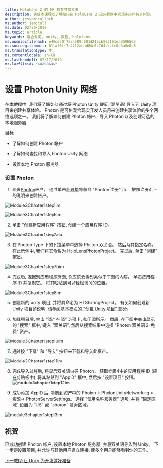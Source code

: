 ```yaml
---
title: HoloLens 2 的 MR 教育共享模块
description: 完成本课程以了解如何在 HoloLens 2 应用程序中实现多用户共享体验。
author: jessemcculloch
ms.author: jemccull
ms.date: 02/26/2019
ms.topic: article
keywords: 混合现实, unity, 教程, hololens
ms.openlocfilehash: e40cd50f75ca509c601d215cb865161ea3596565
ms.sourcegitcommit: 611af6ff7a2412abad80c0c7d4decfc0c3a0e8c8
ms.translationtype: MT
ms.contentlocale: zh-CN
ms.lasthandoff: 07/17/2019
ms.locfileid: "68293646"
---
```

#  <a name="setting-up-photon-unity-networking"></a>设置 Photon Unity 网络

在本教程中, 我们将了解如何通过将 Photon Unity 联网 (双关语) 导入到 Unity 项目来创建共享体验。 Photon 是可供混合现实开发人员用来创建共享体验的多个网络选项之一。 我们将了解如何创建 Photon 帐户、导入 Photon 以及创建可选的本地服务器

目标

* 了解如何创建 Photon 帐户

* 了解如何查找和导入 Photon Unity 网络

* 设置本地 Photon 服务器

  

### <a name="setting-up-photon"></a>设置 Photon

1. 设置[Photon](https://dashboard.photonengine.com/en-US/Account/SignUp)帐户。 通过单击[此链接](https://dashboard.photonengine.com/en-US/Account/SignUp)导航到 "Photon 注册" 页。 按照注册页上的说明来创建帐户。 
   

![Module3Chapter1step1im](images/module3chapter1step1im.PNG)

![Module3Chapter1step6im](images/module3chapter1step6im.PNG)

2. 单击 "创建新应用程序" 按钮, 创建一个应用程序 ID。

![Module3Chapter1step7aim](images/module3chapter1step7aim.PNG)

3. 在 Photon Type 下的下拉菜单中选择 Photon 双关语。 然后为其指定名称。 在此示例中, 我们将其命名为 HoloLensPhotonProject。 完成后, 单击 "创建" 按钮。

![Module3Chapter1step7bim](images/module3chapter1step7bim.PNG)

4. 完成后, 返回到应用程序页面, 你应该会看到类似于下图的内容。 单击应用程序 ID 并复制它。 将其粘贴到可以轻松访问的位置。  

![Module3Chapter1step8im](images/module3chapter1step8im.PNG)

5. 创建新的 unity 项目, 并将其命名为 HLSharingProject。 有关如何创建新 Unity 项目的说明, 请参阅[基本模块的 "创建 Unity 项目" 部分](https://docs.microsoft.com/en-us/windows/mixed-reality/mrlearning-base-ch1#create-new-unity-project)。 

6. 加载项目后, 单击 "资产存储" 选项卡, 如下图所示。 然后, 在下图中突出显示的 "搜索" 框中, 键入 "双关语", 然后从搜索结果中选择 "Photon 双关语 2-免费" 资产。 

![Module3Chapter1step10im](images/module3chapter1step10im.PNG)

7. 通过按 "下载" 和 "导入" 按钮来下载和导入此资产。

![Module3Chapter1step11im](images/module3chapter1step11im.PNG)

8. 完成导入过程后, 将显示双关语向导 Photon。 获取步骤4中的应用程序 ID (应在剪贴板中), 将其粘贴到 "AppID" 框中, 然后按 "设置项目" 按钮。 
![module3chapter1step12im](images/module3chapter1step12im.PNG)

9. 成功添加 AppID 后, 导航到资产中的 Photon-> PhotonUnityNetworking > 资源-> PhotonServerSettings。 选择 "使用名称服务器" 选项, 并将 "固定区域" 设置为 "US" 或 "photon" 服务区域。

![module3chapter1step13im](images/module3chapter1step13im.PNG)

## <a name="congratulations"></a>祝贺

已成功创建 Photon 帐户, 设置本地 Photon 服务器, 并将双关语导入到 Unity。 下一步是设置项目, 并允许与其他用户建立连接, 使多个用户能够看到你的工作。 

[下一教程:让 Unity 为开发做好准备](mrlearning-sharing(photon)-ch2.md)

